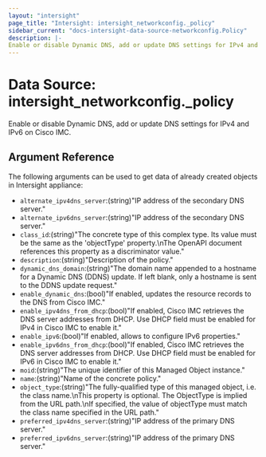 ```yaml
---
layout: "intersight"
page_title: "Intersight: intersight_networkconfig._policy"
sidebar_current: "docs-intersight-data-source-networkconfig.Policy"
description: |-
Enable or disable Dynamic DNS, add or update DNS settings for IPv4 and IPv6 on Cisco IMC.
---
```


# Data Source: intersight_networkconfig._policy
Enable or disable Dynamic DNS, add or update DNS settings for IPv4 and IPv6 on Cisco IMC.
## Argument Reference
The following arguments can be used to get data of already created objects in Intersight appliance:
* `alternate_ipv4dns_server`:(string)"IP address of the secondary DNS server."
* `alternate_ipv6dns_server`:(string)"IP address of the secondary DNS server."
* `class_id`:(string)"The concrete type of this complex type. Its value must be the same as the 'objectType' property.\nThe OpenAPI document references this property as a discriminator value."
* `description`:(string)"Description of the policy."
* `dynamic_dns_domain`:(string)"The domain name appended to a hostname for a Dynamic DNS (DDNS) update. If left blank, only a hostname is sent to the DDNS update request."
* `enable_dynamic_dns`:(bool)"If enabled, updates the resource records to the DNS from Cisco IMC."
* `enable_ipv4dns_from_dhcp`:(bool)"If enabled, Cisco IMC retrieves the DNS server addresses from DHCP. Use DHCP field must be enabled for IPv4 in Cisco IMC to enable it."
* `enable_ipv6`:(bool)"If enabled, allows to configure IPv6 properties."
* `enable_ipv6dns_from_dhcp`:(bool)"If enabled, Cisco IMC retrieves the DNS server addresses from DHCP. Use DHCP field must be enabled for IPv6 in Cisco IMC to enable it."
* `moid`:(string)"The unique identifier of this Managed Object instance."
* `name`:(string)"Name of the concrete policy."
* `object_type`:(string)"The fully-qualified type of this managed object, i.e. the class name.\nThis property is optional. The ObjectType is implied from the URL path.\nIf specified, the value of objectType must match the class name specified in the URL path."
* `preferred_ipv4dns_server`:(string)"IP address of the primary DNS server."
* `preferred_ipv6dns_server`:(string)"IP address of the primary DNS server."
